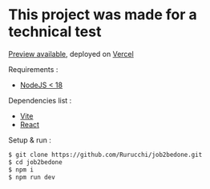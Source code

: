 # This project was made for a technical test

[Preview available](https://job2bedone.vercel.app/), deployed on [Vercel](https://vercel.com)

Requirements :

- [NodeJS < 18](https://nodejs.org/en)

Dependencies list :

- [Vite](https://vitejs.dev/)
- [React](https://react.dev/)

Setup & run :

```bash
$ git clone https://github.com/Rurucchi/job2bedone.git
$ cd job2bedone
$ npm i
$ npm run dev
```
